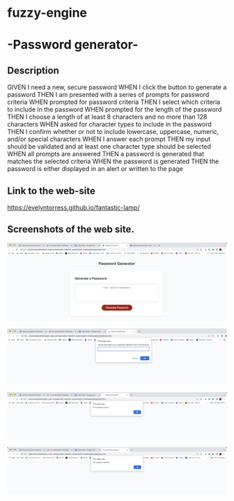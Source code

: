

# fuzzy-engine

# -Password generator-

## Description

GIVEN I need a new, secure password
WHEN I click the button to generate a password
THEN I am presented with a series of prompts for password criteria
WHEN prompted for password criteria
THEN I select which criteria to include in the password
WHEN prompted for the length of the password
THEN I choose a length of at least 8 characters and no more than 128 characters
WHEN asked for character types to include in the password
THEN I confirm whether or not to include lowercase, uppercase, numeric, and/or special characters
WHEN I answer each prompt
THEN my input should be validated and at least one character type should be selected
WHEN all prompts are answered
THEN a password is generated that matches the selected criteria
WHEN the password is generated
THEN the password is either displayed in an alert or written to the page

## Link to the web-site

https://evelyntorress.github.io/fantastic-lamp/


## Screenshots of the web site.

![](assets/images/website1.jpeg)

![](assets/images/website2.jpeg)


![](assets/images/website3.jpeg)


![](assets/images/website4.jpeg)





